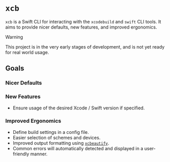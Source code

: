 # `xcb`

`xcb` is a Swift CLI for interacting with the `xcodebuild` and `swift` CLI tools. It aims to provide nicer defaults, new features, and improved ergonomics.

> [!WARNING]
> This project is in the very early stages of development, and is not yet ready for real world usage.

## Goals

### Nicer Defaults

### New Features

- Ensure usage of the desired Xcode / Swift version if specified.

### Improved Ergonomics

- Define build settings in a config file.
- Easier selection of schemes and devices.
- Improved output formatting using [`xcbeautify`](https://github.com/cpisciotta/xcbeautify/).
- Common errors will automatically detected and displayed in a user-friendly manner.
